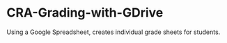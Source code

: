 CRA-Grading-with-GDrive
=======================

Using a Google Spreadsheet, creates individual grade sheets for students.
